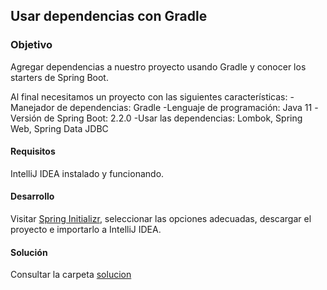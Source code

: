 ## Usar dependencias con Gradle

### Objetivo 

Agregar dependencias a nuestro proyecto usando Gradle y conocer los starters de Spring Boot.

Al final necesitamos un proyecto con las siguientes características:
-Manejador de dependencias: Gradle
-Lenguaje de programación: Java 11
-Versión de Spring Boot: 2.2.0
-Usar las dependencias: Lombok, Spring Web, Spring Data JDBC

#### Requisitos 

IntelliJ IDEA instalado y funcionando.

#### Desarrollo

Visitar [Spring Initializr](https://start.spring.io/), seleccionar las opciones adecuadas, descargar el proyecto e importarlo a IntelliJ IDEA.

#### Solución

Consultar la carpeta [solucion](/solucion)
